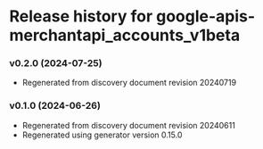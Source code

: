 # Release history for google-apis-merchantapi_accounts_v1beta

### v0.2.0 (2024-07-25)

* Regenerated from discovery document revision 20240719

### v0.1.0 (2024-06-26)

* Regenerated from discovery document revision 20240611
* Regenerated using generator version 0.15.0


